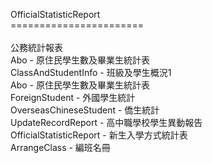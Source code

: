 OfficialStatisticReport<br>
=======================<br>
<br>
公務統計報表<br>
Abo - 原住民學生數及畢業生統計表<br>
ClassAndStudentInfo - 班級及學生概況1<br>
Abo - 原住民學生數及畢業生統計表<br>
ForeignStudent - 外國學生統計<br>
OverseasChineseStudent - 僑生統計<br>
UpdateRecordReport - 高中職學校學生異動報告<br>
OfficialStatisticReport - 新生入學方式統計表<br>
ArrangeClass - 編班名冊<br>

